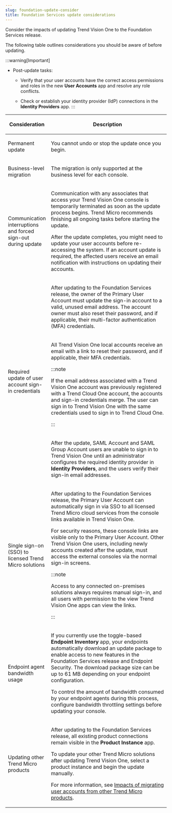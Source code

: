 ```yaml
---
slug: foundation-update-consider
title: Foundation Services update considerations
---
```


Consider the impacts of updating Trend Vision One to the Foundation Services release.

The following table outlines considerations you should be aware of before updating.

:::warning[Important]
- Post-update tasks:

  - Verify that your user accounts have the correct access permissions and roles in the new **User Accounts** app and resolve any role conflicts.

  - Check or establish your identity provider (IdP) connections in the **Identity Providers** app.
:::

<table>
<colgroup>
<col style="width: 25%" />
<col style="width: 75%" />
</colgroup>
<thead>
<tr>
<th><p>Consideration</p></th>
<th><p>Description</p></th>
</tr>
</thead>
<tbody>
<tr>
<td><p>Permanent update</p></td>
<td><p>You cannot undo or stop the update once you begin.</p></td>
</tr>
<tr>
<td><p>Business-level migration</p></td>
<td><p>The migration is only supported at the business level for each console.</p></td>
</tr>
<tr>
<td><p>Communication interruptions and forced sign-out during update</p></td>
<td><p>Communication with any associates that access your Trend Vision One console is temporarily terminated as soon as the update process begins. Trend Micro recommends finishing all ongoing tasks before starting the update.</p>
<p>After the update completes, you might need to update your user accounts before re-accessing the system. If an account update is required, the affected users receive an email notification with instructions on updating their accounts.</p></td>
</tr>
<tr>
<td rowspan="3"><p>Required update of user account sign-in credentials</p></td>
<td><p>After updating to the Foundation Services release, the owner of the Primary User Account must update the sign-in account to a valid, unused email address. The account owner must also reset their password, and if applicable, their multi-factor authentication (MFA) credentials.</p></td>
</tr>
<tr>
<td><p>All Trend Vision One local accounts receive an email with a link to reset their password, and if applicable, their MFA credentials.</p>


:::note

<p>If the email address associated with a Trend Vision One account was previously registered with a Trend Cloud One account, the accounts and sign-in credentials merge. The user can sign in to Trend Vision One with the same credentials used to sign in to Trend Cloud One.</p>


:::

</td>
</tr>
<tr>
<td><p>After the update, SAML Account and SAML Group Account users are unable to sign in to Trend Vision One until an administrator configures the required identity provider in <strong>Identity Providers</strong>, and the users verify their sign-in email addresses.</p></td>
</tr>
<tr>
<td><p>Single sign-on (SSO) to licensed Trend Micro solutions</p></td>
<td><p>After updating to the Foundation Services release, the Primary User Account can automatically sign in via SSO to all licensed Trend Micro cloud services from the console links available in Trend Vision One.</p>
<p>For security reasons, these console links are visible only to the Primary User Account. Other Trend Vision One users, including newly accounts created after the update, must access the external consoles via the normal sign-in screens.</p>


:::note

<p>Access to any connected on-premises solutions always requires manual sign-in, and all users with permission to the view Trend Vision One apps can view the links.</p>


:::

</td>
</tr>
<tr>
<td><p>Endpoint agent bandwidth usage</p></td>
<td><p>If you currently use the toggle-based <strong>Endpoint Inventory</strong> app, your endpoints automatically download an update package to enable access to new features in the Foundation Services release and Endpoint Security. The download package size can be up to 61 MB depending on your endpoint configuration.</p>
<p>To control the amount of bandwidth consumed by your endpoint agents during this process, configure bandwidth throttling settings before updating your console.</p></td>
</tr>
<tr>
<td><p>Updating other Trend Micro products</p></td>
<td><p>After updating to the Foundation Services release, all existing product connections remain visible in the <strong>Product Instance</strong> app.</p>
<p>To update your other Trend Micro solutions after updating Trend Vision One, select a product instance and begin the update manually.</p>
<p>For more information, see <a href="trend-vision-one-foundation-services-update-impacts">Impacts of migrating user accounts from other Trend Micro products</a>.</p></td>
</tr>
</tbody>
</table>
